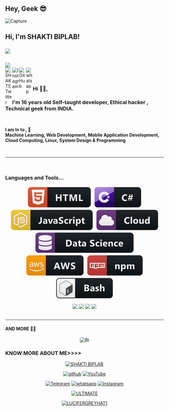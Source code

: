 
<!---
LUCIFERGREYHAT1/LUCIFERGREYHAT1 is a ✨ special ✨ repository because its `README.md` (this file) appears on your GitHub profile.
You can click the Preview link to take a look at your changes.
--->
## Hey, Geek 😎
![Capture](https://encrypted-tbn0.gstatic.com/images?q=tbn:ANd9GcQlqh70DzxUIwh08dpOzmZmCxm0t44h1q3xug&usqp=CAU)

<h2>Hi, I'm SHAKTI BIPLAB! 
  
<img src="https://media.giphy.com/media/12oufCB0MyZ1Go/giphy.gif" width="50"></h2>
<img align='center' src="https://media.giphy.com/media/M9gbBd9nbDrOTu1Mqx/giphy.gif" width="230">
<br/>
<a href="https://rebrand.ly/mpap152">
  <img align="left" alt="SHAKTI| Twitter" width="22px" src="https://cdn.jsdelivr.net/npm/simple-icons@v3/icons/twitter.svg" />
</a>
<a href="https://rebrand.ly/dol0vrz">
  <img align="left" alt="Instagram" width="22px" src="https://cdn.jsdelivr.net/npm/simple-icons@v3/icons/instagram.svg" />
</a>
<a href="https://rebrand.ly/60tpale">
  <img align="left" alt="GitHub" width="22px" src="https://cdn.jsdelivr.net/npm/simple-icons@3.5.0/icons/github.svg" />
</a>
<a href="https://rebrand.ly/etphw4l">
  <img align="left" alt="whatsapp" width="22px" src="https://cdn.jsdelivr.net/npm/simple-icons@3.5.0/icons/whatsapp.svg" />
</a>
<br/>
<br/>

### Hi 🙋‍♂️,
### I'm 16 years old Self-taught developer, Ethical hacker , Technical geek from INDIA.

<br/>


**I am In to , 🙏**
<br/>
**Machine Learning, Web Development, Mobile Application Development, Cloud Computing, Linux, System Design & Programming**

<br/>

*************

<br />

### Languages and Tools...

<p align="center">
 <img src="https://raw.githubusercontent.com/8bithemant/8bithemant/master/svg/dev/languages/html.svg" alt="Twitter" style="vertical-align:top; margin:4px"> <img src="https://raw.githubusercontent.com/8bithemant/8bithemant/master/svg/dev/languages/csharp.svg"alt="Twitter" style="vertical-align:top; margin:4px"> <img src="https://raw.githubusercontent.com/8bithemant/8bithemant/master/svg/dev/languages/js.svg" alt="Twitter" style="vertical-align:top; margin:4px"> <img src="https://raw.githubusercontent.com/8bithemant/8bithemant/master/svg/dev/misc/cloud.svg" alt="Twitter" style="vertical-align:top; margin:4px"> <img src="https://raw.githubusercontent.com/8bithemant/8bithemant/master/svg/dev/misc/datascience.svg" alt="Twitter" style="vertical-align:top; margin:4px"> <img src="https://raw.githubusercontent.com/8bithemant/8bithemant/master/svg/dev/services/aws.svg" alt="Twitter" style="vertical-align:top; margin:4px"> <img src="https://raw.githubusercontent.com/8bithemant/8bithemant/master/svg/dev/services/npm.svg" alt="Twitter" style="vertical-align:top; margin:4px"> <img src="https://raw.githubusercontent.com/8bithemant/8bithemant/master/svg/dev/tools/bash.svg" alt="Twitter" style="vertical-align:top; margin:4px">
 </p>
 <p align="center">
 <code><a href="https://www.python.org/" target="_blank"><img height="50" src="https://www.vectorlogo.zone/logos/python/python-ar21.svg"></a></code>
<code><a href="https://www.linux.org/" target="_blank"><img height="50" src="https://www.vectorlogo.zone/logos/linux/linux-ar21.svg"></a></code>
<code><a href="https://reactjs.org/" target="_blank"><img height="50" src="https://www.vectorlogo.zone/logos/reactjs/reactjs-ar21.svg"></a></code>
<code><a href="https://www.docker.com/" target="_blank"><img height="50" src="https://www.vectorlogo.zone/logos/docker/docker-official.svg"></a></code>
<br/><br/>
</p>

***********************************

#### AND MORE 🙏🏼

<!--- <p align="center"><img src="MY VIDEO GIF HERE" alt="Bt">--->

<p align="center"><img src="https://user-images.githubusercontent.com/49580304/110318584-81067880-7fc2-11eb-8391-152d308e7f2b.gif" alt="Bt">

<!---<p align="center"><a href="MY WEBSIITE LINK"><img title="LUCIFER GREYHAT" src="MY VIDEO GIF"></a>
</p>--->
  
### KNOW MORE ABOUT ME>>>>
<p align="center"><a href="https://github.com/LUCIFERGREYHAT1"><img title="SHAKTI BIPLAB" src="https://github-readme-stats.vercel.app/api?username=LUCIFERGREYHAT1&show_icons=true&include_all_commits=true&theme=chartreuse-dark&cache_seconds=3200"></a>
</p>

<p align="center">
<a href="https://rebrand.ly/60tpale"><img title="github" src="https://img.shields.io/badge/github-black?style=for-the-badge&logo=github"></a>
<a href="https://rebrand.ly/pgelex5"><img title="YouTube" src="https://img.shields.io/badge/YouTube-red?style=for-the-badge&logo=Youtube"></a>
</p>

<p align="center">
<a href="https://rebrand.ly/mpap152"><img title="Telegram" src="https://img.shields.io/badge/telegram-blue?style=for-the-badge&logo=Telegram"></a>
<a href="https://rebrand.ly/etphw4l"><img title="whatsapp" src="https://img.shields.io/badge/whatsapp-darkgreen?style=for-the-badge&logo=whatsapp"></a>
<a href="https://rebrand.ly/dol0vrz"><img title="Instagram" src="https://img.shields.io/badge/instagram-pink?style=for-the-badge&logo=instagram"></a>
<p align="center">
<a href="https://github.com/LUCIFERGREYHAT1/ultimate"><img title="ULTIMATE" src="https://github-readme-stats.vercel.app/api/pin/?username=LUCIFERGREYHAT1&repo=ultimate&theme=radical"></a>
<!---<a href="https://github.com/noob-hackers/mrphish"><img title="mrphish" src="https://github-readme-stats.vercel.app/api/pin/?username=noob-hackers&repo=mrphish&theme=highcontrast"></a>
<a href="https://github.com/noob-hackers/kalimux"><img title="kalimux" src="https://github-readme-stats.vercel.app/api/pin/?username=noob-hackers&repo=kalimux&theme=vision-friendly-dark"></a>
<a href="https://github.com/noob-hackers/ipdrone"><img title="ipdrone" src="https://github-readme-stats.vercel.app/api/pin/?username=noob-hackers&repo=ipdrone&theme=highcontrast"></a>--->
</p>

<p align="center">
<a href="https://github.com/LUCIFERGREYHAT1"><img title="LUCIFERGREYHAT1" src="https://github-readme-stats.vercel.app/api/top-langs/?username=LUCIFERGREYHAT1&layout=compact"></a>
</p>
